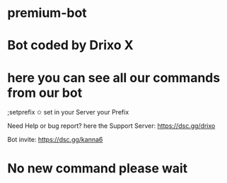 # premium-bot
# Bot coded by Drixo X
# here you can see all our commands from our bot

;setprefix ✩ set in your Server your Prefix

Need Help or bug report? here the Support Server: https://dsc.gg/drixo

Bot invite: https://dsc.gg/kanna6

# No new command please wait
